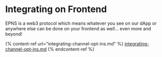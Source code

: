 # Integrating on Frontend

EPNS is a web3 protocol which means whatever you see on our dApp or anywhere else can be done on your frontend as well... even more and beyond!

{% content-ref url="integrating-channel-opt-ins.md" %}
[integrating-channel-opt-ins.md](integrating-channel-opt-ins.md)
{% endcontent-ref %}
